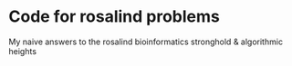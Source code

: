 # Code for rosalind problems
My naive answers to the rosalind bioinformatics stronghold & algorithmic heights
